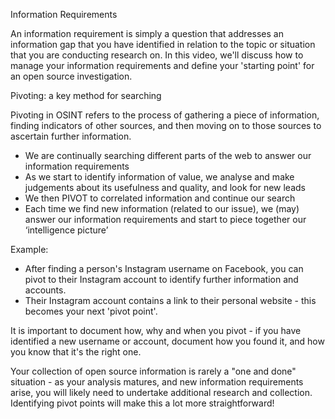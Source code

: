 Information Requirements

An information requirement is simply a question that addresses an information gap that you have identified in relation to the topic or situation that you are conducting research on. In this video, we'll discuss how to manage your information requirements and define your 'starting point' for an open source investigation.

Pivoting: a key method for searching

Pivoting in OSINT refers to the process of gathering a piece of information, finding indicators of other sources, and then moving on to those sources to ascertain further information.

  - We are continually searching different parts of the web to answer our information requirements
  - As we start to identify information of value, we analyse and make judgements about its usefulness and quality, and look for new leads
  - We then PIVOT to correlated information and continue our search
  - Each time we find new information (related to our issue), we (may) answer our information requirements and start to piece together our ‘intelligence picture’

Example:

  - After finding a person's Instagram username on Facebook, you can pivot to their Instagram account to identify further information and accounts.
  - Their Instagram account contains a link to their personal website - this becomes your next 'pivot point'.

It is important to document how, why and when you pivot - if you have identified a new username or account, document how you found it, and how you know that it's the right one.

Your collection of open source information is rarely a "one and done" situation - as your analysis matures, and new information requirements arise, you will likely need to undertake additional research and collection. Identifying pivot points will make this a lot more straightforward!
